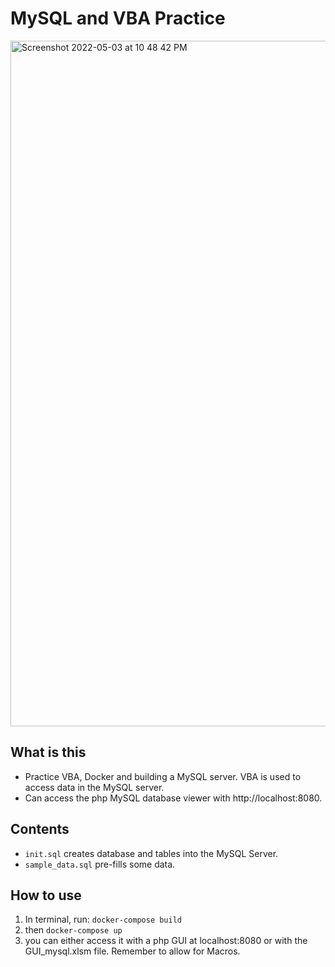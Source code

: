 # MySQL and VBA Practice

<img width="1097" alt="Screenshot 2022-05-03 at 10 48 42 PM" src="https://user-images.githubusercontent.com/25721992/166477395-e93359c0-2db0-4618-aec6-63db8b17fe39.png">

## What is this

- Practice VBA, Docker and building a MySQL server. VBA is used to access data in the MySQL server.
- Can access the php MySQL database viewer with http://localhost:8080.

## Contents

- `init.sql` creates database and tables into the MySQL Server.
- `sample_data.sql` pre-fills some data.

## How to use

1. In terminal, run: `docker-compose build`
2. then `docker-compose up`
3. you can either access it with a php GUI at localhost:8080 or with the GUI_mysql.xlsm file. Remember to allow for Macros.
